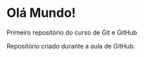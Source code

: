 # Olá Mundo!
 Primeiro repositório do curso de Git e GitHub

Repositório criado durante a aula de GitHub.